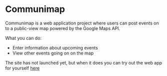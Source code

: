 # Communimap
Communimap is a web application project where users can post events on to a public-view map powered by the Google Maps API. 

What you can do:
* Enter information about upcoming events
* View other events going on on the map

The site has not launched yet, but when it does you can try out the web app for yourself [here](http://communimap.com)




